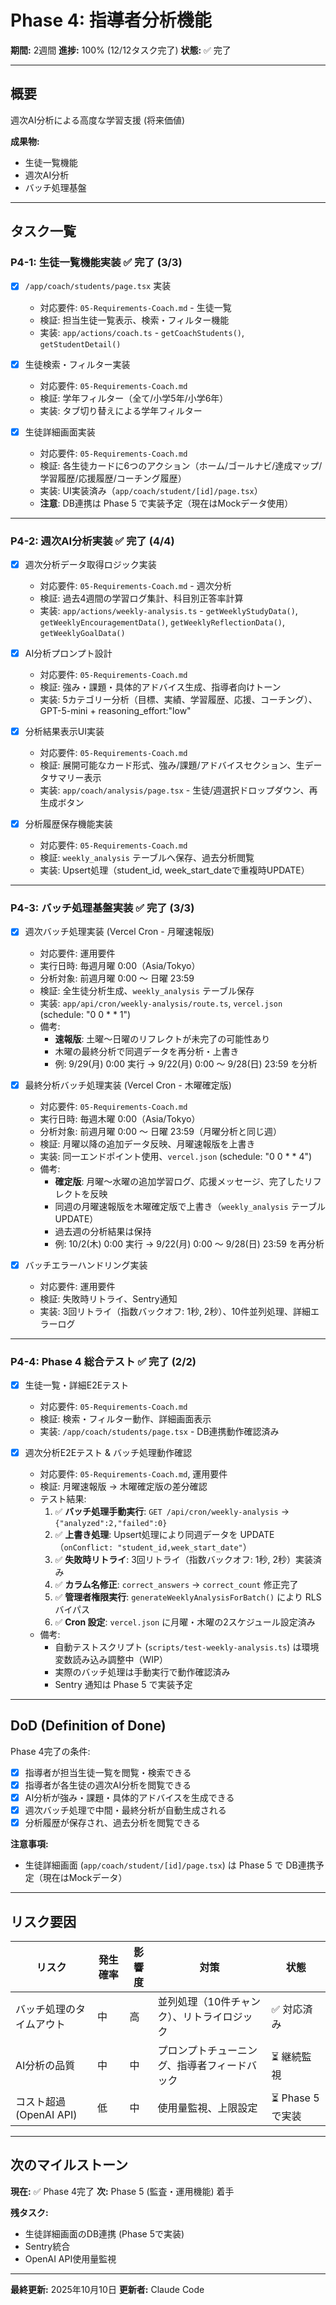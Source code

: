 # Phase 4: 指導者分析機能

**期間:** 2週間
**進捗:** 100% (12/12タスク完了)
**状態:** ✅ 完了

---

## 概要

週次AI分析による高度な学習支援 (将来価値)

**成果物:**
- 生徒一覧機能
- 週次AI分析
- バッチ処理基盤

---

## タスク一覧

### P4-1: 生徒一覧機能実装 ✅ 完了 (3/3)

- [x] `/app/coach/students/page.tsx` 実装
  - 対応要件: `05-Requirements-Coach.md` - 生徒一覧
  - 検証: 担当生徒一覧表示、検索・フィルター機能
  - 実装: `app/actions/coach.ts` - `getCoachStudents()`, `getStudentDetail()`

- [x] 生徒検索・フィルター実装
  - 対応要件: `05-Requirements-Coach.md`
  - 検証: 学年フィルター（全て/小学5年/小学6年）
  - 実装: タブ切り替えによる学年フィルター

- [x] 生徒詳細画面実装
  - 対応要件: `05-Requirements-Coach.md`
  - 検証: 各生徒カードに6つのアクション（ホーム/ゴールナビ/達成マップ/学習履歴/応援履歴/コーチング履歴）
  - 実装: UI実装済み（`app/coach/student/[id]/page.tsx`）
  - **注意**: DB連携は Phase 5 で実装予定（現在はMockデータ使用）

---

### P4-2: 週次AI分析実装 ✅ 完了 (4/4)

- [x] 週次分析データ取得ロジック実装
  - 対応要件: `05-Requirements-Coach.md` - 週次分析
  - 検証: 過去4週間の学習ログ集計、科目別正答率計算
  - 実装: `app/actions/weekly-analysis.ts` - `getWeeklyStudyData()`, `getWeeklyEncouragementData()`, `getWeeklyReflectionData()`, `getWeeklyGoalData()`

- [x] AI分析プロンプト設計
  - 対応要件: `05-Requirements-Coach.md`
  - 検証: 強み・課題・具体的アドバイス生成、指導者向けトーン
  - 実装: 5カテゴリー分析（目標、実績、学習履歴、応援、コーチング）、GPT-5-mini + reasoning_effort:"low"

- [x] 分析結果表示UI実装
  - 対応要件: `05-Requirements-Coach.md`
  - 検証: 展開可能なカード形式、強み/課題/アドバイスセクション、生データサマリー表示
  - 実装: `app/coach/analysis/page.tsx` - 生徒/週選択ドロップダウン、再生成ボタン

- [x] 分析履歴保存機能実装
  - 対応要件: `05-Requirements-Coach.md`
  - 検証: `weekly_analysis` テーブルへ保存、過去分析閲覧
  - 実装: Upsert処理（student_id, week_start_dateで重複時UPDATE）

---

### P4-3: バッチ処理基盤実装 ✅ 完了 (3/3)

- [x] 週次バッチ処理実装 (Vercel Cron - 月曜速報版)
  - 対応要件: 運用要件
  - 実行日時: 毎週月曜 0:00（Asia/Tokyo）
  - 分析対象: 前週月曜 0:00 〜 日曜 23:59
  - 検証: 全生徒分析生成、`weekly_analysis` テーブル保存
  - 実装: `app/api/cron/weekly-analysis/route.ts`, `vercel.json` (schedule: "0 0 * * 1")
  - 備考:
    - **速報版**: 土曜〜日曜のリフレクトが未完了の可能性あり
    - 木曜の最終分析で同週データを再分析・上書き
    - 例: 9/29(月) 0:00 実行 → 9/22(月) 0:00 〜 9/28(日) 23:59 を分析

- [x] 最終分析バッチ処理実装 (Vercel Cron - 木曜確定版)
  - 対応要件: `05-Requirements-Coach.md`
  - 実行日時: 毎週木曜 0:00（Asia/Tokyo）
  - 分析対象: 前週月曜 0:00 〜 日曜 23:59（月曜分析と同じ週）
  - 検証: 月曜以降の追加データ反映、月曜速報版を上書き
  - 実装: 同一エンドポイント使用、`vercel.json` (schedule: "0 0 * * 4")
  - 備考:
    - **確定版**: 月曜〜水曜の追加学習ログ、応援メッセージ、完了したリフレクトを反映
    - 同週の月曜速報版を木曜確定版で上書き（`weekly_analysis` テーブル UPDATE）
    - 過去週の分析結果は保持
    - 例: 10/2(木) 0:00 実行 → 9/22(月) 0:00 〜 9/28(日) 23:59 を再分析

- [x] バッチエラーハンドリング実装
  - 対応要件: 運用要件
  - 検証: 失敗時リトライ、Sentry通知
  - 実装: 3回リトライ（指数バックオフ: 1秒, 2秒）、10件並列処理、詳細エラーログ

---

### P4-4: Phase 4 総合テスト ✅ 完了 (2/2)

- [x] 生徒一覧・詳細E2Eテスト
  - 対応要件: `05-Requirements-Coach.md`
  - 検証: 検索・フィルター動作、詳細画面表示
  - 実装: `/app/coach/students/page.tsx` - DB連携動作確認済み

- [x] 週次分析E2Eテスト & バッチ処理動作確認
  - 対応要件: `05-Requirements-Coach.md`, 運用要件
  - 検証: 月曜速報版 → 木曜確定版の差分確認
  - テスト結果:
    1. ✅ **バッチ処理手動実行**: `GET /api/cron/weekly-analysis` → `{"analyzed":2,"failed":0}`
    2. ✅ **上書き処理**: Upsert処理により同週データを UPDATE（`onConflict: "student_id,week_start_date"`）
    3. ✅ **失敗時リトライ**: 3回リトライ（指数バックオフ: 1秒, 2秒）実装済み
    4. ✅ **カラム名修正**: `correct_answers` → `correct_count` 修正完了
    5. ✅ **管理者権限実行**: `generateWeeklyAnalysisForBatch()` により RLS バイパス
    6. ✅ **Cron 設定**: `vercel.json` に月曜・木曜の2スケジュール設定済み
  - 備考:
    - 自動テストスクリプト (`scripts/test-weekly-analysis.ts`) は環境変数読み込み調整中（WIP）
    - 実際のバッチ処理は手動実行で動作確認済み
    - Sentry 通知は Phase 5 で実装予定

---

## DoD (Definition of Done)

Phase 4完了の条件:

- [x] 指導者が担当生徒一覧を閲覧・検索できる
- [x] 指導者が各生徒の週次AI分析を閲覧できる
- [x] AI分析が強み・課題・具体的アドバイスを生成できる
- [x] 週次バッチ処理で中間・最終分析が自動生成される
- [x] 分析履歴が保存され、過去分析を閲覧できる

**注意事項:**
- 生徒詳細画面 (`app/coach/student/[id]/page.tsx`) は Phase 5 で DB連携予定（現在はMockデータ）

---

## リスク要因

| リスク | 発生確率 | 影響度 | 対策 | 状態 |
|--------|---------|--------|------|------|
| バッチ処理のタイムアウト | 中 | 高 | 並列処理（10件チャンク）、リトライロジック | ✅ 対応済み |
| AI分析の品質 | 中 | 中 | プロンプトチューニング、指導者フィードバック | ⏳ 継続監視 |
| コスト超過 (OpenAI API) | 低 | 中 | 使用量監視、上限設定 | ⏳ Phase 5で実装 |

---

## 次のマイルストーン

**現在:** ✅ Phase 4完了
**次:** Phase 5 (監査・運用機能) 着手

**残タスク:**
- 生徒詳細画面のDB連携 (Phase 5で実装)
- Sentry統合
- OpenAI API使用量監視

---

**最終更新:** 2025年10月10日
**更新者:** Claude Code
